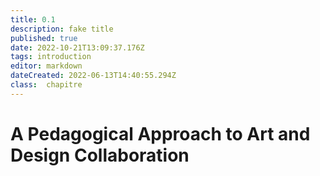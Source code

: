 ```yaml
---
title: 0.1
description: fake title
published: true
date: 2022-10-21T13:09:37.176Z
tags: introduction
editor: markdown
dateCreated: 2022-06-13T14:40:55.294Z
class:  chapitre
---
```


# A Pedagogical Approach to Art and Design Collaboration
